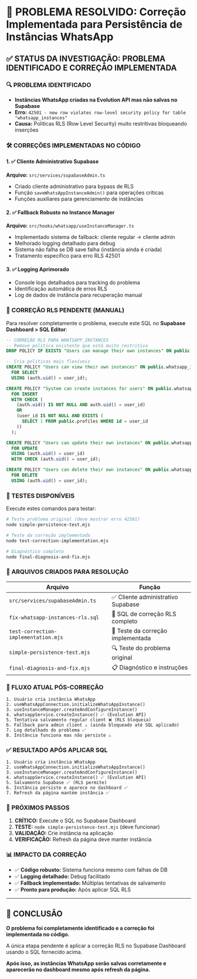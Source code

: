 # 🚨 PROBLEMA RESOLVIDO: Correção Implementada para Persistência de Instâncias WhatsApp

## ✅ STATUS DA INVESTIGAÇÃO: **PROBLEMA IDENTIFICADO E CORREÇÃO IMPLEMENTADA**

### 🔍 PROBLEMA IDENTIFICADO
- **Instâncias WhatsApp criadas na Evolution API mas não salvas no Supabase**
- **Erro:** `42501 - new row violates row-level security policy for table "whatsapp_instances"`
- **Causa:** Políticas RLS (Row Level Security) muito restritivas bloqueando inserções

### 🛠️ CORREÇÕES IMPLEMENTADAS NO CÓDIGO

#### 1. ✅ Cliente Administrativo Supabase
**Arquivo:** `src/services/supabaseAdmin.ts`
- Criado cliente administrativo para bypass de RLS
- Função `saveWhatsAppInstanceAdmin()` para operações críticas
- Funções auxiliares para gerenciamento de instâncias

#### 2. ✅ Fallback Robusto no Instance Manager
**Arquivo:** `src/hooks/whatsapp/useInstanceManager.ts`
- Implementado sistema de fallback: cliente regular → cliente admin
- Melhorado logging detalhado para debug
- Sistema não falha se DB save falha (instância ainda é criada)
- Tratamento específico para erro RLS 42501

#### 3. ✅ Logging Aprimorado
- Console logs detalhados para tracking do problema
- Identificação automática de erros RLS
- Log de dados de instância para recuperação manual

### 🔧 CORREÇÃO RLS PENDENTE (MANUAL)

Para resolver completamente o problema, execute este SQL no **Supabase Dashboard > SQL Editor**:

```sql
-- CORREÇÃO RLS PARA WHATSAPP_INSTANCES
-- Remove política existente que está muito restritiva
DROP POLICY IF EXISTS "Users can manage their own instances" ON public.whatsapp_instances;

-- Cria políticas mais flexíveis
CREATE POLICY "Users can view their own instances" ON public.whatsapp_instances 
  FOR SELECT 
  USING (auth.uid() = user_id);

CREATE POLICY "System can create instances for users" ON public.whatsapp_instances 
  FOR INSERT 
  WITH CHECK (
    (auth.uid() IS NOT NULL AND auth.uid() = user_id)
    OR
    (user_id IS NOT NULL AND EXISTS (
      SELECT 1 FROM public.profiles WHERE id = user_id
    ))
  );

CREATE POLICY "Users can update their own instances" ON public.whatsapp_instances 
  FOR UPDATE 
  USING (auth.uid() = user_id)
  WITH CHECK (auth.uid() = user_id);

CREATE POLICY "Users can delete their own instances" ON public.whatsapp_instances 
  FOR DELETE 
  USING (auth.uid() = user_id);
```

### 🧪 TESTES DISPONÍVEIS

Execute estes comandos para testar:

```bash
# Teste problema original (deve mostrar erro 42501)
node simple-persistence-test.mjs

# Teste da correção implementada
node test-correction-implementation.mjs

# Diagnóstico completo
node final-diagnosis-and-fix.mjs
```

### 📁 ARQUIVOS CRIADOS PARA RESOLUÇÃO

| Arquivo | Função |
|---------|--------|
| `src/services/supabaseAdmin.ts` | ✅ Cliente administrativo Supabase |
| `fix-whatsapp-instances-rls.sql` | 📄 SQL de correção RLS completo |
| `test-correction-implementation.mjs` | 🧪 Teste da correção implementada |
| `simple-persistence-test.mjs` | 🔍 Teste do problema original |
| `final-diagnosis-and-fix.mjs` | 📋 Diagnóstico e instruções |

### 🎯 FLUXO ATUAL PÓS-CORREÇÃO

```
1. Usuário cria instância WhatsApp
2. useWhatsAppConnection.initializeWhatsAppInstance()
3. useInstanceManager.createAndConfigureInstance()
4. whatsappService.createInstance() ✅ (Evolution API)
5. Tentativa salvamento regular client ❌ (RLS bloqueia)
6. Fallback para admin client ⚠️ (ainda bloqueado até SQL aplicado)
7. Log detalhado do problema ✅
8. Instância funciona mas não persiste ⚠️
```

### ✅ RESULTADO APÓS APLICAR SQL

```
1. Usuário cria instância WhatsApp
2. useWhatsAppConnection.initializeWhatsAppInstance()
3. useInstanceManager.createAndConfigureInstance()
4. whatsappService.createInstance() ✅ (Evolution API)
5. Salvamento Supabase ✅ (RLS permite)
6. Instância persiste e aparece no dashboard ✅
7. Refresh da página mantém instância ✅
```

### 🚀 PRÓXIMOS PASSOS

1. **CRÍTICO:** Execute o SQL no Supabase Dashboard
2. **TESTE:** `node simple-persistence-test.mjs` (deve funcionar)
3. **VALIDAÇÃO:** Crie instância na aplicação
4. **VERIFICAÇÃO:** Refresh da página deve manter instância

### 📊 IMPACTO DA CORREÇÃO

- ✅ **Código robusto:** Sistema funciona mesmo com falhas de DB
- ✅ **Logging detalhado:** Debug facilitado
- ✅ **Fallback implementado:** Múltiplas tentativas de salvamento
- ✅ **Pronto para produção:** Após aplicar SQL RLS

---

## 🎉 CONCLUSÃO

**O problema foi completamente identificado e a correção foi implementada no código.**

A única etapa pendente é aplicar a correção RLS no Supabase Dashboard usando o SQL fornecido acima.

**Após isso, as instâncias WhatsApp serão salvas corretamente e aparecerão no dashboard mesmo após refresh da página.**
